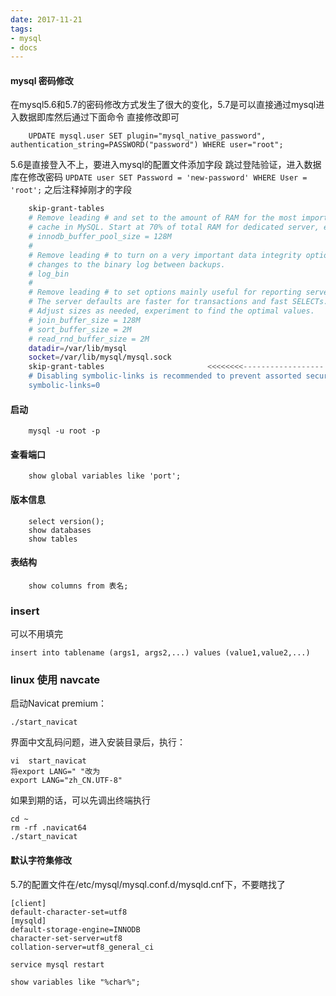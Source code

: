 ```yaml
---
date: 2017-11-21
tags:
- mysql
- docs
---
```

####  mysql  密码修改
在mysql5.6和5.7的密码修改方式发生了很大的变化，5.7是可以直接通过mysql进入数据即库然后通过下面命令
直接修改即可
```mysql
    UPDATE mysql.user SET plugin="mysql_native_password", authentication_string=PASSWORD("password") WHERE user="root";
```
5.6是直接登入不上，要进入mysql的配置文件添加字段 跳过登陆验证，进入数据库在修改密码
`UPDATE user SET Password = 'new-password' WHERE User = 'root';` 之后注释掉刚才的字段

```bash
    skip-grant-tables
    # Remove leading # and set to the amount of RAM for the most important data
    # cache in MySQL. Start at 70% of total RAM for dedicated server, else 10%.
    # innodb_buffer_pool_size = 128M
    #
    # Remove leading # to turn on a very important data integrity option: logging
    # changes to the binary log between backups.
    # log_bin
    #
    # Remove leading # to set options mainly useful for reporting servers.
    # The server defaults are faster for transactions and fast SELECTs.
    # Adjust sizes as needed, experiment to find the optimal values.
    # join_buffer_size = 128M
    # sort_buffer_size = 2M
    # read_rnd_buffer_size = 2M
    datadir=/var/lib/mysql
    socket=/var/lib/mysql/mysql.sock
    skip-grant-tables                       <<<<<<<<------------------
    # Disabling symbolic-links is recommended to prevent assorted security risks
    symbolic-links=0
```
#### 启动
```mysql
    mysql -u root -p

```
#### 查看端口
```mysql
    show global variables like 'port';
```
#### 版本信息
```mysql
    select version();
    show databases
    show tables
```
#### 表结构
```mysql
    show columns from 表名;
```
### insert
可以不用填完

    insert into tablename (args1, args2,...) values (value1,value2,...)


### linux 使用 navcate
启动Navicat premium：

    ./start_navicat

界面中文乱码问题，进入安装目录后，执行：

    vi  start_navicat
    将export LANG=" "改为
    export LANG="zh_CN.UTF-8"

如果到期的话，可以先调出终端执行

    cd ~
    rm -rf .navicat64
    ./start_navicat

#### 默认字符集修改

5.7的配置文件在/etc/mysql/mysql.conf.d/mysqld.cnf下，不要瞎找了    

    [client]
    default-character-set=utf8
    [mysqld]
    default-storage-engine=INNODB
    character-set-server=utf8
    collation-server=utf8_general_ci

    service mysql restart

    show variables like "%char%";
